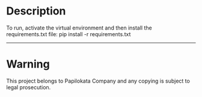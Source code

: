 <h1>Description</h1>
To run, activate the virtual environment and then install the<br>
requirements.txt file: pip install -r requirements.txt 
<hr/>
<h1>Warning</h1>
This project belongs to Papilokata Company and any copying is subject to legal prosecution.
